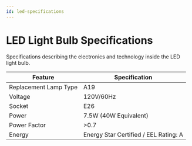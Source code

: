 ```yaml
---
id: led-specifications
---
```


# LED Light Bulb Specifications

Specifications describing the electronics and technology inside the LED light bulb.

|Feature|Specification|
|-------|-------------|
|Replacement Lamp Type|A19|
|Voltage|120V/60Hz|
|Socket|E26|
|Power|7.5W \(40W Equivalent\)|
|Power Factor|\>0.7|
|Energy|Energy Star Certified / EEL Rating: A|

<p data-conref="intro-product.dita#intro-product/warning" />

